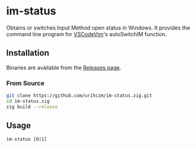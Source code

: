 # im-status

Obtains or switches Input Method open status in Windows.
It provides the command line program for [VSCodeVim](https://github.com/VSCodeVim/Vim)'s autoSwitchIM function.

## Installation

Binaries are available from the [Releases page](https://github.com/urihcim/im-status.zig/releases).

### From Source

```bash
git clone https://github.com/urihcim/im-status.zig.git
cd im-status.zig
zig build --release
```

## Usage

```
im-status [0|1]
```

